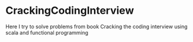 # CrackingCodingInterview
Here I try to solve problems from book Cracking the coding interview using scala and functional programming
